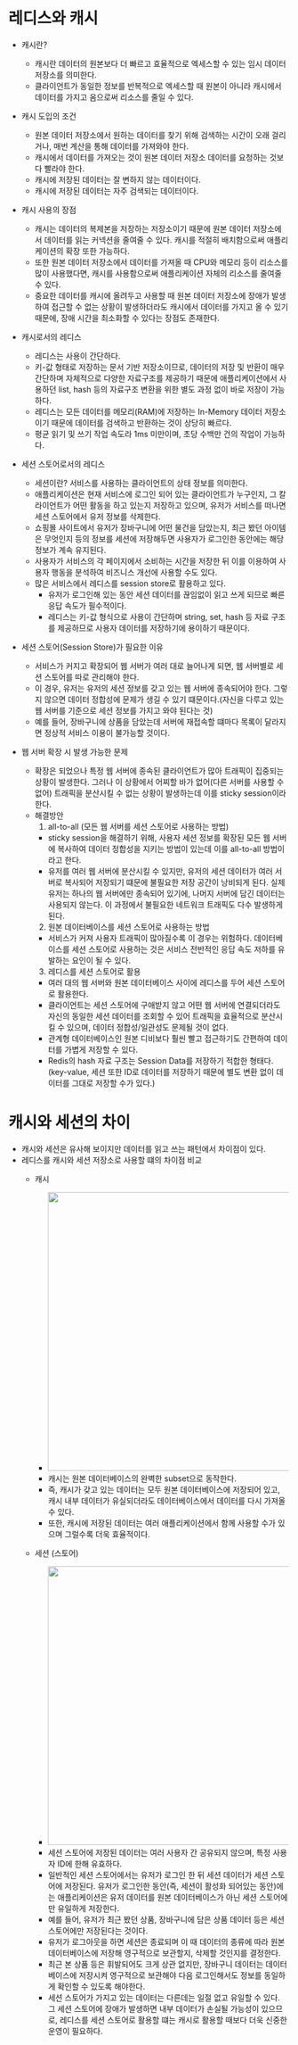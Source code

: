 # 레디스와 캐시
  - 캐시란?
    - 캐시란 데이터의 원본보다 더 빠르고 효율적으로 엑세스할 수 있는 임시 데이터 저장소를 의미한다.
    - 클라이언트가 동일한 정보를 반복적으로 엑세스할 때 원본이 아니라 캐시에서 데이터를 가지고 옴으로써 리소스를 줄일 수 있다.
  - 캐시 도입의 조건
    - 원본 데이터 저장소에서 원하는 데이터를 찾기 위해 검색하는 시간이 오래 걸리거나, 매번 계산을 통해 데이터를 가져와야 한다.
    - 캐시에서 데이터를 가져오는 것이 원본 데이터 저장소 데이터를 요청하는 것보다 빨라야 한다.
    - 캐시에 저장된 데이터는 잘 변하지 않는 데이터이다.
    - 캐시에 저장된 데이터는 자주 검색되는 데이터이다.
  - 캐시 사용의 장점
    - 캐시는 데이터의 복제본을 저장하는 저장소이기 때문에 원본 데이터 저장소에서 데이터를 읽는 커넥션을 줄여줄 수 있다. 캐시를 적절히 배치함으로써 애플리케이션의 확장 또한 가능하다.
    - 또한 원본 데이터 저장소에서 데이터를 가져올 때 CPU와 메모리 등이 리소스를 많이 사용했다면, 캐시를 사용함으로써 애플리케이션 자체의 리소스를 줄여줄 수 있다.
    - 중요한 데이터를 캐시에 올려두고 사용할 때 원본 데이터 저장소에 장애가 발생하여 접근할 수 없는 상황이 발생하더라도 캐시에서 데이터를 가지고 올 수 있기 때문에, 장애 시간을 최소화할 수 있다는 장점도 존재한다.
  - 캐시로서의 레디스
    - 레디스는 사용이 간단하다.
    - 키-값 형태로 저장하는 문서 기반 저장소이므로, 데이터의 저장 및 반환이 매우 간단하며 자체적으로 다양한 자료구조를 제공하기 때문에 애플리케이션에서 사용하던 list, hash 등의 자료구조 변환을 위한 별도 과정 없이 바로 저장이 가능하다.
    - 레디스는 모든 데이터를 메모리(RAM)에 저장하는 In-Memory 데이터 저장소이기 때문에 데이터를 검색하고 반환하는 것이 상당히 빠르다.
    - 평균 읽기 및 쓰기 작업 속도라 1ms 미만이며, 초당 수백만 건의 작업이 가능하다.
  - 세션 스토어로서의 레디스
    - 세션이란? 서비스를 사용하는 클라이언트의 상태 정보를 의미한다.
    - 애플리케이션은 현재 서비스에 로그인 되어 있는 클라이언트가 누구인지, 그 칼라이언트가 어떤 활동을 하고 있는지 저장하고 있으며, 유저가 서비스를 떠나면 세션 스토어에서 유저 정보를 삭제한다.
    - 쇼핑몰 사이트에서 유저가 장바구니에 어떤 물건을 담았는지, 최근 봤던 아이템은 무엇인지 등의 정보를 세션에 저장해두면 사용자가 로그인한 동안에는 해당 정보가 계속 유지된다.
    - 사용자가 서비스의 각 페이지에서 소비하는 시간을 저장한 뒤 이를 이용하여 사용자 행동을 분석하여 비즈니스 개선에 사용할 수도 있다.
    - 많은 서비스에서 레디스를 session store로 활용하고 있다.
      - 유저가 로그인해 있는 동안 세션 데이터를 끊임없이 읽고 쓰게 되므로 빠른 응답 속도가 필수적이다.
      - 레디스는 키-값 형식으로 사용이 간단하며 string, set, hash 등 자료 구조를 제공하므로 사용자 데이터를 저장하기에 용이하기 때문이다.
  - 세션 스토어(Session Store)가 필요한 이유
    - 서비스가 커지고 확장되어 웹 서버가 여러 대로 늘어나게 되면, 웹 서버별로 세션 스토어를 따로 관리해야 한다.
    - 이 경우, 유저는 유저의 세션 정보를 갖고 있는 웹 서버에 종속되어야 한다. 그렇지 않으면 데이터 정합성에 문제가 생길 수 있기 떄문이다.(자신을 다루고 있는 웹 서버를 기준으로 세션 정보를 가지고 와야 된다는 것)
    - 예를 들어, 장바구니에 상품을 담았는데 서버에 재접속할 떄마다 목록이 달라지면 정상적 서비스 이용이 불가능할 것이다.

  - 웹 서버 확장 시 발생 가능한 문제
    - 확장은 되었으나 특정 웹 서버에 종속된 클라이언트가 많아 트래픽이 집중되는 상황이 발생한다. 그러나 이 상황에서 어찌할 바가 없어(다른 서버를 사용할 수 없어) 트래픽을 분산시킬 수 없는 상황이 발생하는데 이를 sticky session이라 한다.
    - 해결방안
      1. all-to-all (모든 웹 서버를 세션 스토어로 사용하는 방법)
        - sticky session을 해결하기 위해, 사용자 세션 정보를 확장된 모든 웹 서버에 복사하여 데이터 정합성을 지키는 방법이 있는데 이를 all-to-all 방법이라고 한다.
        - 유저를 여러 웹 서버에 분산시킬 수 있지만, 유저의 세션 데이터가 여러 서버로 복사되어 저장되기 떄문에 불필요한 저장 공간이 낭비되게 된다. 실제 유저는 하나의 웹 서버에만 종속되어 있기에, 나머지 서버에 담긴 데이터는 사용되지 않는다.
          이 과정에서 불필요한 네트워크 트래픽도 다수 발생하게 된다.
      2. 원본 데이터베이스를 세션 스토어로 사용하는 방법
        - 서비스가 커져 사용자 트래픽이 많아질수록 이 경우는 위험하다. 데이터베이스를 세션 스토어로 사용하는 것은 서비스 전반적인 응답 속도 저하를 유발하는 요인이 될 수 있다.
      3. 레디스를 세션 스토어로 활용
        - 여러 대의 웹 서버와 원본 데이터베이스 사이에 레디스를 두어 세션 스토어로 활용한다.
        - 클라이언트는 세션 스토어에 구애받지 않고 어떤 웹 서버에 연결되더라도 자신의 동일한 세션 데이터를 조회할 수 있어 트래픽을 효율적으로 분산시킬 수 있으며, 데이터 정합성/일관성도 문제될 것이 없다.
        - 관계형 데이터베이스인 원본 디비보다 훨씬 빨고 접근하기도 간편하여 데이터를 가볍게 저장할 수 있다.
        - Redis의 hash 자료 구조는 Session Data를 저장하기 적합한 형태다. (key-value, 세션 또한 ID로 데이터를 저장하기 때문에 별도 변환 없이 데이터를 그대로 저장할 수가 있다.)

# 캐시와 세션의 차이
  - 캐시와 세션은 유사해 보이지만 데이터를 읽고 쓰는 패턴에서 차이점이 있다.
  - 레디스를 캐시와 세션 저장소로 사용할 떄의 차이점 비교
    - 캐시
      - <img width="500" src="https://github.com/FutureMaker0/practical_developer_knowledge/assets/120623320/f4bf046d-3efe-4a8a-8817-0201530186c0">
      - 캐시는 원본 데이터베이스의 완벽한 subset으로 동작한다.
      - 즉, 캐시가 갖고 있는 데이터는 모두 원본 데이터베이스에 저장되어 있고, 캐시 내부 데이터가 유실되더라도 데이터베이스에서 데이터를 다시 가져올 수 있다.
      - 또한, 캐시에 저장된 데이터는 여러 애플리케이션에서 함께 사용할 수가 있으며 그럴수록 더욱 효율적이다.
   
    - 세션 (스토어)
      - <img width="500" src="https://github.com/FutureMaker0/practical_developer_knowledge/assets/120623320/4051ad8d-995f-44e4-8e8b-af4b60168ec3">
      - 세션 스토어에 저장된 데이터는 여러 사용자 간 공유되지 않으며, 특정 사용자 ID에 한해 유효하다.
      - 일반적인 세션 스토어에서는 유저가 로그인 한 뒤 세션 데이터가 세션 스토어에 저장된다. 유저가 로그인한 동안(즉, 세션이 활성화 되어있는 동안)에는 애플리케이션은 유저 데이터를 원본 데이터베이스가 아닌 세션 스토어에만 유일하게 저장한다.
      - 예를 들어, 유저가 최근 봤던 상품, 장바구니에 담은 상품 데이터 등은 세션 스토어에만 저장된다는 것이다.
      - 유저가 로그아웃을 하면 세션은 종료되며 이 때 데이터의 종류에 따라 원본 데이터베이스에 저장해 영구적으로 보관할지, 삭제할 것인지를 결정한다.
      - 최근 본 상품 등은 휘발되어도 크게 상관 없지만, 장바구니 데이터는 데이터베이스에 저장시켜 영구적으로 보관해야 다음 로그인해서도 정보를 동일하게 확인할 수 있도록 해야한다.
      - 세션 스토어가 가지고 있는 데이터는 다른데는 일절 없고 유일할 수 있다. 그 세션 스토어에 장애가 발생하면 내부 데이터가 손실될 가능성이 있으므로, 레디스를 세션 스토어로 활용할 떄는 캐시로 활용할 때보다 더욱 신중한 운영이 필요하다.


